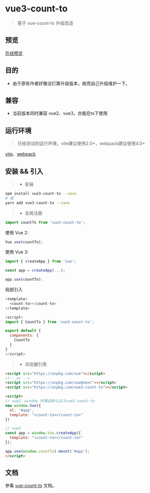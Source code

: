 # vue3-count-to

> 基于 vue-count-to 升级改造

## 预览

[在线预览](https://codepen.io/xiaofan9/pen/QWGGdKJ)

## 目的

- 由于原有作者好像没打算升级版本，故而自己升级维护一下。

## 兼容

  - 当前版本同时兼容 vue2、vue3，亦能在ts下使用

## 运行环境

> 已经测试的运行环境，vite建议使用2.0+，webpack建议使用4.0+

[vite](https://vitejs.dev/)、[webpack](https://webpack.docschina.org/)

## 安装 && 引入

> * 安装
``` bash
npm install vue3-count-to --save
# 或
yarn add vue3-count-to --save
```
> * 全局注册

```javascript
import countTo from 'vue3-count-to';
```

使用 Vue 2:

```javascript
Vue.use(countTo);
```

使用 Vue 3:

```javascript
import { createApp } from 'vue';

const app = createApp(...);

app.use(countTo);
```

局部引入

```javascript
<template>
  <count-to></count-to>
</template>

<script>
import { CountTo } from 'vue3-count-to';

export default {
  components: {
    CountTo
  }
}
</script>
```

> * 浏览器引用

```html
<script src="https://unpkg.com/vue"></script>
<!-- or -->
<script src="https://unpkg.com/vue@next"></script>
<script src="https://unpkg.com/vue3-count-to"></script>

<script>
// vue2，window 环境会默认注入vue3-count-to
new window.Vue({
  el: '#app',
  template: "<count-to></count-to>"
})

// vue3
const app = window.Vue.createApp({
  template: "<count-to></count-to>"
});

app.use(window.countTo).mount('#app');
</script>
```
## 文档

参看 [vue-count-to](https://github.com/PanJiaChen/vue-countTo) 文档。
